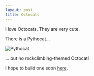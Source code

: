```yaml
---
layout: post
title: Octocats
---
```


I love Octocats. They are very cute.

There is a Pythocat...

![Pythocat]({{octodex.github.com}}/images/pythocat.png)

... but no rockclimbing-themed Octocat!

I hope to build one soon [here](https://myoctocat.com/build-your-octocat/).
